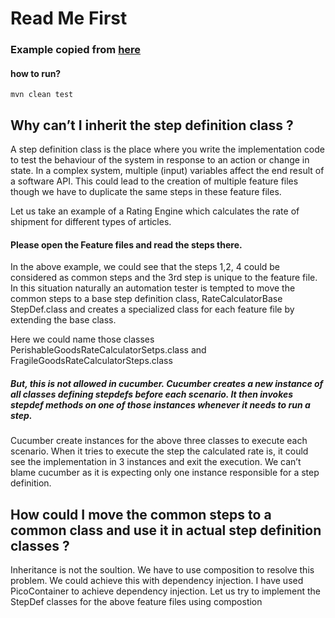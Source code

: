 # Read Me First

### Example copied from [here](https://asyncstream.com/tutorials/inheritance-in-cucumber-stepdef)

#### how to run?

```
mvn clean test
```

## Why can’t I inherit the step definition class ?
A step definition class is the place where you write the implementation code to test the behaviour of the system in response to an action or change in state. In a complex system, multiple (input) variables affect the end result of a software API. This could lead to the creation of multiple feature files though we have to duplicate the same steps in these feature files.

Let us take an example of a Rating Engine which calculates the rate of shipment for different types of articles.

#### Please open the Feature files and read the steps there.

In the above example, we could see that the steps 1,2, 4 could be considered as common steps and the 3rd step is unique to the feature file. In this situation naturally an automation tester is tempted to move the common steps to a base step definition class, RateCalculatorBase StepDef.class and creates a specialized class for each feature file by extending the base class. 

Here we could name those classes PerishableGoodsRateCalculatorSetps.class and FragileGoodsRateCalculatorSteps.class 

##### But, this is not allowed in cucumber. Cucumber creates a new instance of all classes defining stepdefs before each scenario. It then invokes stepdef methods on one of those instances whenever it needs to run a step.

Cucumber create instances for the above three classes to execute each scenario. When it tries to execute the step the calculated rate is, it could see the implementation in 3 instances and exit the execution. We can’t blame cucumber as it is expecting only one instance responsible for a step definition.


## How could I move the common steps to a common class and use it in actual step definition classes ?
Inheritance is not the soultion. We have to use composition to resolve this problem. We could achieve this with dependency injection. I have used PicoContainer to achieve dependency injection. Let us try to implement the StepDef classes for the above feature files using compostion

